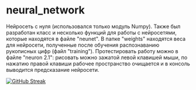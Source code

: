 # neural_network
Нейросеть с нуля (использовался только модуль Numpy). Также был разработан класс и несколько функций для работы с нейросетями, которые находятся в файле "neunet". В папке 
"weights" находятся веса для нейросети, полученные после обучения распознаванию рукописных цифр (файл "training"). Протестировать работу можно в файле "neuron 2.1":
рисовать можно зажатой левой клавишей мыши, по нажатию правой клавиши рабочее пространство очищается и в консоль выводится предсказание нейросети.


[![GitHub Streak](http://github-readme-streak-stats.herokuapp.com?user=cathalone&theme=dark&background=000000)](https://git.io/streak-stats)
